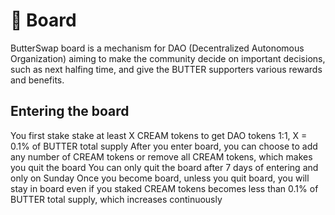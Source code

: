 # 🏦 Board

ButterSwap board is a mechanism for DAO \(Decentralized Autonomous Organization\) aiming to make the community decide on important decisions, such as next halfing time, and give the BUTTER supporters various rewards and benefits.

## Entering the board

You first stake stake at least X CREAM tokens to get DAO tokens 1:1, X = 0.1% of BUTTER total supply After you enter board, you can choose to add any number of CREAM tokens or remove all CREAM tokens, which makes you quit the board You can only quit the board after 7 days of entering and only on Sunday Once you become board, unless you quit board, you will stay in board even if you staked CREAM tokens becomes less than 0.1% of BUTTER total supply, which increases continuously

